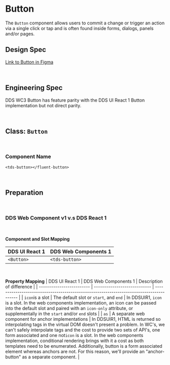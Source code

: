 # Button

The `Button` component allows users to commit a change or trigger an action via a single click or tap and is often found inside forms, dialogs, panels and/or pages.

## **Design Spec**

[Link to Button in Figma](https://www.figma.com/file/Nj9EBBvOZmS11zKNJfilVR/Button?node-id=1723%3A380&t=PNVwuI4rLXjxAFNJ-1)

<br />

## **Engineering Spec**

DDS WC3 Button has feature parity with the DDS UI React 1 Button implementation but not direct parity.

<br />

## Class: `Button`

<br />

### **Component Name**

`<tds-button></fluent-button>`

<br />

## **Preparation**

<br />

### **DDS Web Component v1 v.s DDS React 1**

<br />

**Component and Slot Mapping**

| DDS UI React 1 | DDS Web Components 1 |
| -------------- | -------------------- |
| `<Button>`     | `<tds-button>`       |

<br />

**Property Mapping**
| DDS UI React 1 | DDS Web Components 1 | Description of difference |
| ------------------------- | ---------------------------- | ---------------------------------------------------------------------------------------- |
| `icon`is a slot | The default slot or `start`, and `end` | In DDSUIR1, `icon` is a slot. In the web components implementation, an icon can be passed into the default slot and paired with an `icon-only` attribute, or supplementally in the `start` and/or `end` slots |
| `as` | A separate web component for anchor implementations | In DDSUIR1, HTML is returned so interpolating tags in the virtual DOM doesn't present a problem. In WC's, we can't safely interpolate tags and the cost to provide two sets of API's, one form associated and one not`icon` is a slot. In the web components implementation, conditional rendering brings with it a cost as both templates need to be enumerated. Additionally, button is a form associated element whereas anchors are not. For this reason, we'll provide an "anchor-button" as a separate component. |
